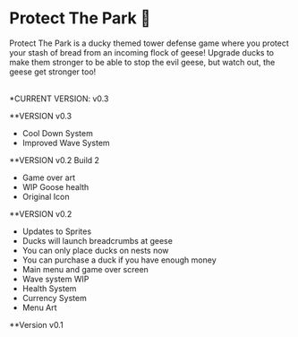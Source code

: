 
# Protect The Park 🐥 

Protect The Park is a ducky themed tower defense game where you protect your stash of bread from an incoming flock of geese! Upgrade ducks to make them stronger to be able to stop the evil geese, but watch out, the geese get stronger too!
<br>
<br>

*CURRENT VERSION: v0.3

**VERSION v0.3
- Cool Down System
- Improved Wave System

**VERSION v0.2 Build 2
- Game over art
- WIP Goose health
- Original Icon

**VERSION v0.2
- Updates to Sprites 
- Ducks will launch breadcrumbs at geese
- You can only place ducks on nests now
- You can purchase a duck if you have enough money
- Main menu and game over screen
- Wave system WIP
- Health System
- Currency System
- Menu Art

**Version v0.1
